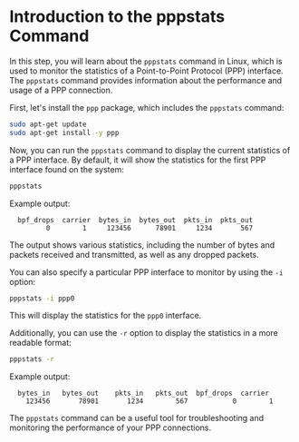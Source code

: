 # Introduction to the pppstats Command

In this step, you will learn about the `pppstats` command in Linux, which is used to monitor the statistics of a Point-to-Point Protocol (PPP) interface. The `pppstats` command provides information about the performance and usage of a PPP connection.

First, let's install the `ppp` package, which includes the `pppstats` command:

```bash
sudo apt-get update
sudo apt-get install -y ppp
```

Now, you can run the `pppstats` command to display the current statistics of a PPP interface. By default, it will show the statistics for the first PPP interface found on the system:

```bash
pppstats
```

Example output:

```
  bpf_drops  carrier  bytes_in  bytes_out  pkts_in  pkts_out
         0        1     123456      78901     1234       567
```

The output shows various statistics, including the number of bytes and packets received and transmitted, as well as any dropped packets.

You can also specify a particular PPP interface to monitor by using the `-i` option:

```bash
pppstats -i ppp0
```

This will display the statistics for the `ppp0` interface.

Additionally, you can use the `-r` option to display the statistics in a more readable format:

```bash
pppstats -r
```

Example output:

```
  bytes_in   bytes_out    pkts_in   pkts_out  bpf_drops  carrier
    123456       78901       1234        567           0        1
```

The `pppstats` command can be a useful tool for troubleshooting and monitoring the performance of your PPP connections.
